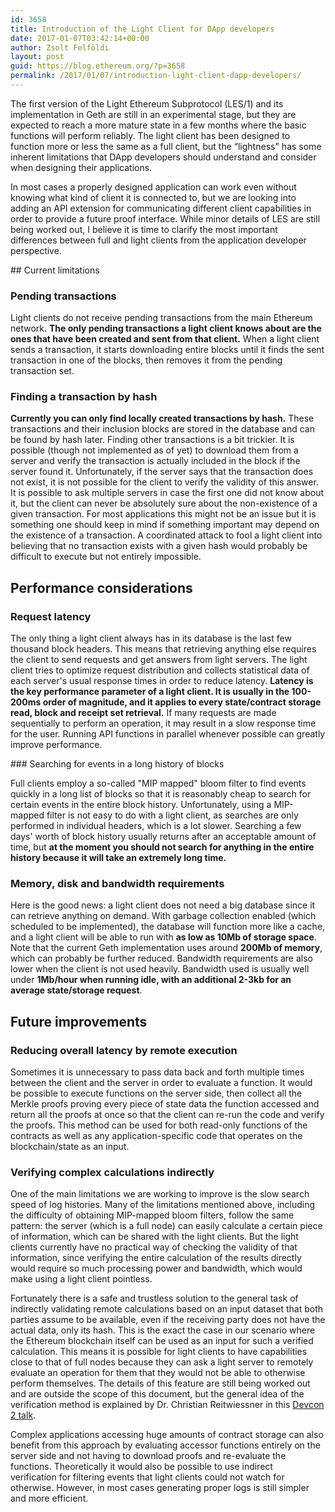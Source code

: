 ```yaml
---
id: 3658
title: Introduction of the Light Client for DApp developers
date: 2017-01-07T03:42:14+00:00
author: Zsolt Felföldi
layout: post
guid: https://blog.ethereum.org/?p=3658
permalink: /2017/01/07/introduction-light-client-dapp-developers/
---
```

<p class="p1"><span class="s1">The first version of the Light Ethereum Subprotocol (LES/1) and its implementation in Geth are still in </span><span class="s2">an</span><span class="s1"> experimental stage, but they are expected to reach a more </span><span class="s2">mature</span><span class="s1"> state in a few months where the basic functions will perform reliably. </span><span class="s1">The light client has been designed to function more or less the same as a full client, but the “lightness" has some inherent limitations that DApp developers </span><span class="s2">should </span><span class="s1">understand and </span><span class="s2">consider when designing their applications</span><span class="s1">. </span></p>
<p class="p1">In most cases a properly designed application can work even without knowing what kind of client it is connected to, but we are looking into adding an API extension for communicating different client capabilities in order to provide a future proof interface. While minor details of LES are still being worked out, I believe it is time to clarify the most important differences between full and light clients from the application developer perspective.</p>
## Current limitations

### Pending transactions

Light clients do not receive pending transactions from the main Ethereum network. **The only pending transactions a light client knows about are the ones that have been created and sent from that client.** When a light client sends a transaction, it starts downloading entire blocks until it finds the sent transaction in one of the blocks, then removes it from the pending transaction set.

### Finding a transaction by hash

**Currently you can only find locally created transactions by hash.** These transactions and their inclusion blocks are stored in the database and can be found by hash later. Finding other transactions is a bit trickier. It is possible (though not implemented as of yet) to download them from a server and verify the transaction is actually included in the block if the server found it. Unfortunately, if the server says that the transaction does not exist, it is not possible for the client to verify the validity of this answer. It is possible to ask multiple servers in case the first one did not know about it, but the client can never be absolutely sure about the non-existence of a given transaction. For most applications this might not be an issue but it is something one should keep in mind if something important may depend on the existence of a transaction. A coordinated attack to fool a light client into believing that no transaction exists with a given hash would probably be difficult to execute but not entirely impossible.

## Performance considerations

### Request latency
<p class="p1"><span class="s1">The only thing a light client always has in its database is the last few thousand block headers. This means that retrieving anything else requires the client to send requests and get answers from light servers. The light client tries to optimize request </span><span class="s2">distribution</span><span class="s1"> and collects statistical data of each server's usual response times in order to reduce latency. <strong>Latency is the key performance parameter of a light client. It is usually in the 100-200ms order of magnitude, and it applies to every state/contract storage read, block and receipt set retrieval.</strong> </span>If many requests are made sequentially to perform an operation, it may result in a slow response time for the user. Running API functions in parallel whenever possible can greatly improve performance.</p>
### Searching for events in a long history of blocks

Full clients employ a so-called "MIP mapped" bloom filter to find events quickly in a long list of blocks so that it is reasonably cheap to search for certain events in the entire block history. Unfortunately, using a MIP-mapped filter is not easy to do with a light client, as searches are only performed in individual headers, which is a lot slower. Searching a few days' worth of block history usually returns after an acceptable amount of time, but **at the moment you should not search for anything in the entire history because it will take an extremely long time.**

### Memory, disk and bandwidth requirements

Here is the good news: a light client does not need a big database since it can retrieve anything on demand. With garbage collection enabled (which scheduled to be implemented), <span class="s1">the database will function more like a </span>cache, and a light client will be able to run with **as low as 10Mb of storage space**. Note that the current Geth implementation uses around **200Mb of memory**, which can probably be further reduced. Bandwidth requirements are also lower when the client is not used heavily. Bandwidth used is usually well under **1Mb/hour when running idle, with an additional 2-3kb for an average state/storage request**.

## Future improvements

### Reducing overall latency by remote execution

Sometimes it is unnecessary to pass data back and forth multiple times between the client and the server in order to evaluate a function. It would be possible to execute functions on the server side, then collect all the Merkle proofs proving every piece of state data the function accessed and return all the proofs at once so that the client can re-run the code and verify the proofs. This method can be used for both read-only functions of the contracts as well as any application-specific code that operates on the blockchain/state as an input.

### Verifying complex calculations indirectly
<p class="p1"><span class="s1">One of the main limitations we are working to improve</span> is the slow search speed of log histories. Many of the limitations mentioned above, including the difficulty of obtaining MIP-mapped bloom filters, follow the same pattern: the server (which is a full node) can easily calculate a certain piece of information, which can be shared with the light clients. But the light clients currently have no practical way of checking the validity of that information, since verifying the entire calculation of the results directly would require so much processing power and bandwidth, which would make using a light client pointless.</p>
<p class="p1"><span class="s1">Fortunately there is a safe and trustless solution to the general </span><span class="s2">task</span><span class="s1"> of indirectly validating remote calculations based on an input dataset that both parties assume to be available, even if the receiving party does not have the actual data, only its hash. </span><span class="s2">This is the exact the case</span><span class="s1"> in our scenario where the Ethereum blockchain itself can be used as an input for such a verified calculation.</span> This means it is possible for light clients to have capabilities close to that of full nodes because they can ask a light server to remotely evaluate an operation for them that they would not be able to otherwise perform themselves. The details of this feature are still being worked out and are outside the scope of this document, but the general idea of the verification method is explained by Dr. Christian Reitwiessner in this <a href="https://www.youtube.com/watch?v=5yiotumm99Q">Devcon 2 talk</a>.</p>
Complex applications accessing huge amounts of contract storage can also benefit from this approach by evaluating accessor functions entirely on the server side and not having to download proofs and re-evaluate the functions. Theoretically it would also be possible to use indirect verification for filtering events that light clients could not watch for otherwise. However, in most cases generating proper logs is still simpler and more efficient.